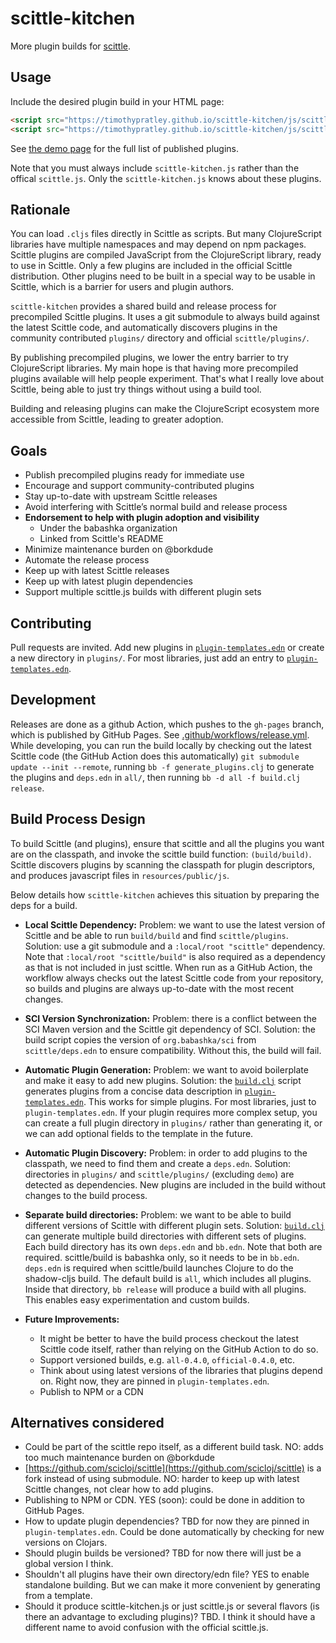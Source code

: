 # scittle-kitchen

More plugin builds for [scittle](https://github.com/babashka/scittle).

## Usage

Include the desired plugin build in your HTML page:

```html
<script src="https://timothypratley.github.io/scittle-kitchen/js/scittle-kitchen.js"></script>
<script src="https://timothypratley.github.io/scittle-kitchen/js/scittle.dataspex.js"></script>
```

See [the demo page](https://timothypratley.github.io/scittle-kitchen/) for the full list of published plugins.

Note that you must always include `scittle-kitchen.js` rather than the offical `scittle.js`.
Only the `scittle-kitchen.js` knows about these plugins.

## Rationale

You can load `.cljs` files directly in Scittle as scripts.
But many ClojureScript libraries have multiple namespaces and may depend on npm packages.
Scittle plugins are compiled JavaScript from the ClojureScript library, ready to use in Scittle.
Only a few plugins are included in the official Scittle distribution.
Other plugins need to be built in a special way to be usable in Scittle,
which is a barrier for users and plugin authors.

`scittle-kitchen` provides a shared build and release process for precompiled Scittle plugins.
It uses a git submodule to always build against the latest Scittle code,
and automatically discovers plugins in the community contributed `plugins/` directory and official `scittle/plugins/`.

By publishing precompiled plugins, we lower the entry barrier to try ClojureScript libraries.
My main hope is that having more precompiled plugins available will help people experiment.
That's what I really love about Scittle, being able to just try things without using a build tool.

Building and releasing plugins can make the ClojureScript ecosystem more accessible from Scittle,
leading to greater adoption.

## Goals

- Publish precompiled plugins ready for immediate use
- Encourage and support community-contributed plugins
- Stay up-to-date with upstream Scittle releases
- Avoid interfering with Scittle’s normal build and release process
- **Endorsement to help with plugin adoption and visibility**
  - Under the babashka organization
  - Linked from Scittle's README
- Minimize maintenance burden on @borkdude
- Automate the release process
- Keep up with latest Scittle releases
- Keep up with latest plugin dependencies
- Support multiple scittle.js builds with different plugin sets

## Contributing

Pull requests are invited.
Add new plugins in [`plugin-templates.edn`](plugin-templates.edn) or create a new directory in `plugins/`.
For most libraries, just add an entry to [`plugin-templates.edn`](plugin-templates.edn).

## Development

Releases are done as a github Action, which pushes to the `gh-pages` branch, which is published by GitHub Pages.
See [.github/workflows/release.yml](.github/workflows/release.yml).
While developing, you can run the build locally by checking out the latest Scittle code (the GitHub Action does this automatically) `git submodule update --init --remote`,
running `bb -f generate_plugins.clj` to generate the plugins and `deps.edn` in `all/`,
then running `bb -d all -f build.clj release`.

## Build Process Design

To build Scittle (and plugins), ensure that scittle and all the plugins you want are on the classpath,
and invoke the scittle build function: `(build/build)`.
Scittle discovers plugins by scanning the classpath for plugin descriptors,
and produces javascript files in `resources/public/js`.

Below details how `scittle-kitchen` achieves this situation by preparing the deps for a build.

- **Local Scittle Dependency:**
  Problem: we want to use the latest version of Scittle and be able to run `build/build` and find `scittle/plugins`.
  Solution: use a git submodule and a `:local/root "scittle"` dependency.
  Note that `:local/root "scittle/build"` is also required as a dependency as that is not included in just scittle.
  When run as a GitHub Action, the workflow always checks out the latest Scittle code from your repository,
  so builds and plugins are always up-to-date with the most recent changes.

- **SCI Version Synchronization:**
  Problem: there is a conflict between the SCI Maven version and the Scittle git dependency of SCI.
  Solution: the build script copies the version of `org.babashka/sci` from `scittle/deps.edn` to ensure compatibility. Without this, the build will fail.

- **Automatic Plugin Generation:**
  Problem: we want to avoid boilerplate and make it easy to add new plugins.
  Solution: the [`build.clj`](build.clj) script generates plugins from a concise data description in [`plugin-templates.edn`](plugin-templates.edn).
  This works for simple plugins.
  For most libraries, just to `plugin-templates.edn`.
  If your plugin requires more complex setup, you can create a full plugin directory in `plugins/` rather than generating it,
  or we can add optional fields to the template in the future.

- **Automatic Plugin Discovery:**
  Problem: in order to add plugins to the classpath, we need to find them and create a `deps.edn`.
  Solution: directories in `plugins/` and `scittle/plugins/` (excluding `demo`) are detected as dependencies.
  New plugins are included in the build without changes to the build process.

- **Separate build directories:**
  Problem: we want to be able to build different versions of Scittle with different plugin sets.
  Solution: [`build.clj`](build.clj) can generate multiple build directories with different sets of plugins.
  Each build directory has its own `deps.edn` and `bb.edn`.
  Note that both are required. scittle/build is babashka only, so it needs to be in `bb.edn`.
  `deps.edn` is required when scittle/build launches Clojure to do the shadow-cljs build.
  The default build is `all`, which includes all plugins.
  Inside that directory, `bb release` will produce a build with all plugins. This enables easy experimentation and custom builds.

- **Future Improvements:**
  - It might be better to have the build process checkout the latest Scittle code itself,
    rather than relying on the GitHub Action to do so.
  - Support versioned builds, e.g. `all-0.4.0`, `official-0.4.0`, etc.
  - Think about using latest versions of the libraries that plugins depend on.
    Right now, they are pinned in `plugin-templates.edn`.
  - Publish to NPM or a CDN

## Alternatives considered

- Could be part of the scittle repo itself, as a different build task.
  NO: adds too much maintenance burden on @borkdude
- [https://github.com/scicloj/scittle](https://github.com/scicloj/scittle) is a fork instead of using submodule.
  NO: harder to keep up with latest Scittle changes, not clear how to add plugins.
- Publishing to NPM or CDN. YES (soon): could be done in addition to GitHub Pages.
- How to update plugin dependencies? TBD for now they are pinned in `plugin-templates.edn`.
  Could be done automatically by checking for new versions on Clojars.
- Should plugin builds be versioned? TBD for now there will just be a global version I think.
- Shouldn't all plugins have their own directory/edn file? YES to enable standalone building.
  But we can make it more convenient by generating from a template.
- Should it produce scittle-kitchen.js or just scittle.js or several flavors (is there an advantage to excluding plugins)? TBD. I think it should have a different name to avoid confusion with the official scittle.js.
